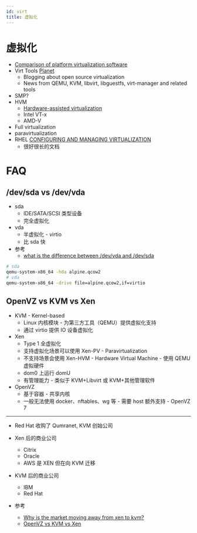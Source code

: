 ```yaml
---
id: virt
title: 虚拟化
---
```


# 虚拟化

- [Comparison of platform virtualization software](https://en.wikipedia.org/wiki/Comparison_of_platform_virtualization_software)
- Virt Tools [Planet](https://planet.virt-tools.org/)
  - Blogging about open source virtualization
  - News from QEMU, KVM, libvirt, libguestfs, virt-manager and related tools
- SMP?
- HVM
  - [Hardware-assisted virtualization](https://en.wikipedia.org/wiki/Hardware-assisted_virtualization)
  - Intel VT-x
  - AMD-V
- Full virtualization
- paravirtualization
- RHEL [CONFIGURING AND MANAGING VIRTUALIZATION](https://access.redhat.com/documentation/en-us/red_hat_enterprise_linux/8/html/configuring_and_managing_virtualization/index)
  - 很好很长的文档

# FAQ

## /dev/sda vs /dev/vda

- sda
  - IDE/SATA/SCSI 类型设备
  - 完全虚拟化
- vda
  - 半虚拟化 - virtio
  - 比 sda 快
- 参考
  - [what is the difference between /dev/vda and /dev/sda](https://serverfault.com/a/803391/190601)

```bash
# sda
qemu-system-x86_64 -hda alpine.qcow2
# vda
qemu-system-x86_64 -drive file=alpine.qcow2,if=virtio
```

## OpenVZ vs KVM vs Xen

- KVM - Kernel-based
  - Linux 内核模块 - 为第三方工具（QEMU）提供虚拟化支持
  - 通过 virtio 提供 IO 设备虚拟化
- Xen
  - Type 1 全虚拟化
  - 支持虚拟化场景可以使用 Xen-PV - Paravirtualization
  - 不支持场景会使用 Xen-HVM - Hardware Virtual Machine - 使用 QEMU 虚拟硬件
  - dom0 上运行 domU
  - 有管理能力 - 类似于 KVM+Libvirt 或 KVM+其他管理软件
- OpenVZ
  - 基于容器 - 共享内核
  - 一般无法使用 docker、nftables、wg 等 - 需要 host 额外支持 - OpenVZ 7

---

- Red Hat 收购了 Qumranet, KVM 创始公司
- Xen 后的商业公司
  - Citrix
  - Oracle
  - AWS 是 XEN 但在向 KVM 迁移
- KVM 后的商业公司

  - IBM
  - Red Hat

- 参考
  - [Why is the market moving away from xen to kvm?](https://www.reddit.com/r/sysadmin/comments/7cjpe8)
  - [OpenVZ vs KVM vs Xen](https://www.booleanworld.com/openvz-vs-kvm-vs-xen-virtualization-technologies-explained/)
